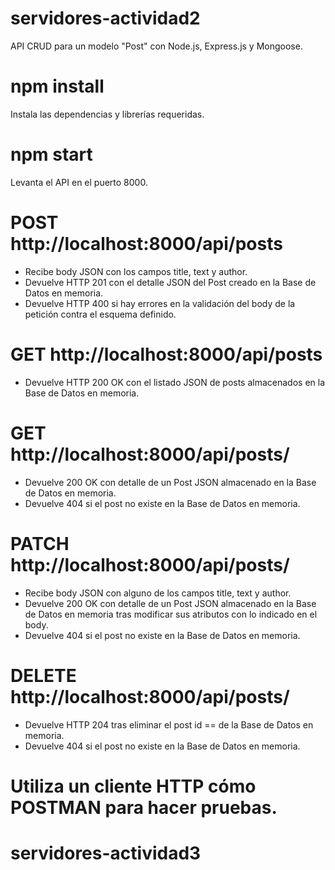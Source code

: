 # servidores-actividad2

API CRUD para un modelo "Post" con Node.js, Express.js y Mongoose.

# npm install
Instala las dependencias y librerías requeridas.

# npm start 
Levanta el API en el puerto 8000.

# POST http://localhost:8000/api/posts
- Recibe body JSON con los campos title, text y author.
- Devuelve HTTP 201 con el detalle JSON del Post creado en la Base de Datos en memoria.
- Devuelve HTTP 400 si hay errores en la validación del body de la petición contra el esquema definido.

# GET http://localhost:8000/api/posts
- Devuelve HTTP 200 OK con el listado JSON de posts almacenados en la Base de Datos en memoria.

# GET http://localhost:8000/api/posts/<id>
- Devuelve 200 OK con detalle de un Post JSON almacenado en la Base de Datos en memoria.
- Devuelve 404 si el post no existe en la Base de Datos en memoria.

# PATCH http://localhost:8000/api/posts/<id>
- Recibe body JSON con alguno de los campos title, text y author.
- Devuelve 200 OK con detalle de un Post JSON almacenado en la Base de Datos en memoria tras modificar sus atributos con lo indicado en el body.
- Devuelve 404 si el post no existe en la Base de Datos en memoria.

# DELETE http://localhost:8000/api/posts/<id>
- Devuelve HTTP 204 tras eliminar el post id == <id> de la Base de Datos en memoria.
- Devuelve 404 si el post no existe en la Base de Datos en memoria.

# Utiliza un cliente HTTP cómo POSTMAN para hacer pruebas.
# servidores-actividad3
